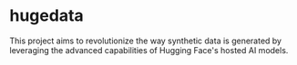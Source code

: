 # hugedata
This project aims to revolutionize the way synthetic data is generated by leveraging the advanced capabilities of Hugging Face's hosted AI models. 
